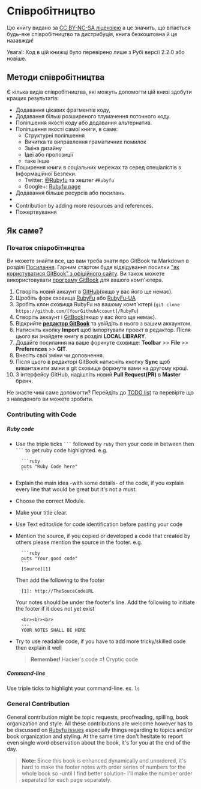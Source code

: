 # Співробітництво
Цю книгу видано за [CC BY-NC-SA ліцензією][0] а це значить, що вітається будь-яке співробітництво та дистрибуція, книга безкоштовна й це назавжди!

Увага!: Код в цій книжці було перевірено лише з Рубі версії 2.2.0 або новіше.

## Методи співробітництва
Є кілька видів співробітництва, які можуть допомогти цій книзі здобути кращих результатів: 

* Додавання цікавих фрагментів коду,
* Додавання більш розширеного тлумачення поточного коду.
* Поліпшення якості коду або додавання альтернатив.
* Поліпшення якості самої книги, в саме:
    * Структурні поліпшення
    * Вичитка та виправлення граматичних помилок
    * Зміна дизайну
    * Ідеї або пропозиції
    * таке інше
* Поширення книги в соціальних мережах та серед спеціалістів з Інформаційної Безпеки.
    * Twitter: [@Rubyfu][8] та хештег `#Rubyfu`
    * Google+: [Rubyfu page][9]
* Додавання більше ресурсів або посилань.
* 
* Contribution by adding more resources and references.
* Пожертвування


## Як саме?

### Початок співробітництва
Ви можете знайти все, що вам треба знати про GitBook та Markdown в розділі [Посилання][1]. Гарним стартом буде відвідування посилки ["як користуватися GitBook" з офіційного сайту][2]. Ви також можете використовувати [програму GitBook][3] для вашого комп'ютера.

1. Створіть новий аккаунт в [GitHub][5](якщо у вас його ще немає).
2. Щробіть форк сховища [RubyFu][4] або [RubyFu-UA][10]
3. Зробіть клон сховища RubyFu на вашому комп'ютері (`git clone https://github.com/[YourGithubAccount]/RubyFu`) 
4. Створіть аккаунт і [GitBook][6](якщо у вас його ще немає).
4. Відкрийте [**редактор GitBook**][3] та увійдіть в нього з вашим аккаунтом.
5. Натисніть кнопку **Import** щоб імпортувати проект в редактор. Після цього ви знайдете книгу в розділі **LOCAL LIBRARY**.
3. Додайте посилання на ваше форкнуте сховище:  **Toolbar** >> **File** >> **Preferences** >> **GIT**.
4. Внесіть свої зміни чи доповнення.
5. Після цього в редакторі GitBook натисніть кнопку **Sync** щоб вивантажити зміни в git сховище форкнуте вами на другому кроці.
6. З інтерфейсу GitHub, надішліть новий **Pull Request(PR)** в **Master** бренч.

Не знаєте чим саме допомогти? Перейдіть до [TODO list](contributors/todo.md) та перевірте що з наведеного ви можете зробити.

### Contributing with Code

##### Ruby code
* Use the triple ticks ` ``` `  followed by `ruby` then your code in between then ` ``` ` to get ruby code highlighted. e.g.

        ```ruby
        puts "Ruby Code here"
        ```
* Explain the main idea -with some details- of the code, if you explain every line that would be great but it's not a must.
* Choose the correct Module.
* Make your title clear.
* Use Text editor/ide for code identification before pasting your code
* Mention the source, if you copied or developed a code that created by others please mention the source in the footer. e.g.

        ```ruby
        puts "Your good code"
        ```
        [Source][1]
    Then add the following to the footer

        [1]: http://TheSouceCodeURL

    Your notes should be under the footer's line. Add the following to initiate the footer if it does not yet exist

        <br><br><br>
        ---
        YOUR NOTES SHALL BE HERE

* Try to use readable code, if you have to add more tricky/skilled code then explain it well
    > **Remember!** Hacker's code **=!** Cryptic code


##### Command-line
Use triple ticks to highlight your command-line. ex. 
    ```
    ls
    ``` 


### General Contribution
General contribution might be topic requests, proofreading, spilling, book organization and style. All these contributions are welcome however has to be discussed on [Rubyfu issues][7] especially things regarding to topics and/or book organization and styling. At the same time don't hesitate to report even single word observation about the book, it's for you at the end of the day.


> **Note:** Since this book is enhanced dynamically and unordered, it's hard to make the footer notes with order series of numbers for the whole book so -until I find better solution- I'll make the number order separated for each page separately. 


<br><br><br>
---
[0]: https://creativecommons.org/licenses/by-nc-sa/3.0/
[1]: references/README.md
[2]: https://github.com/GitbookIO/gitbook
[3]: https://www.gitbook.com/editor
[4]: https://github.com/rubyfu/RubyFu
[5]: https://github.com
[6]: http://gitbook.com
[7]: https://github.com/rubyfu/RubyFu/issues
[8]: https://twitter.com/Rubyfu
[9]: https://plus.google.com/114358908164154763697
[10]: https://github.com/rrott/RubyFu-UA




